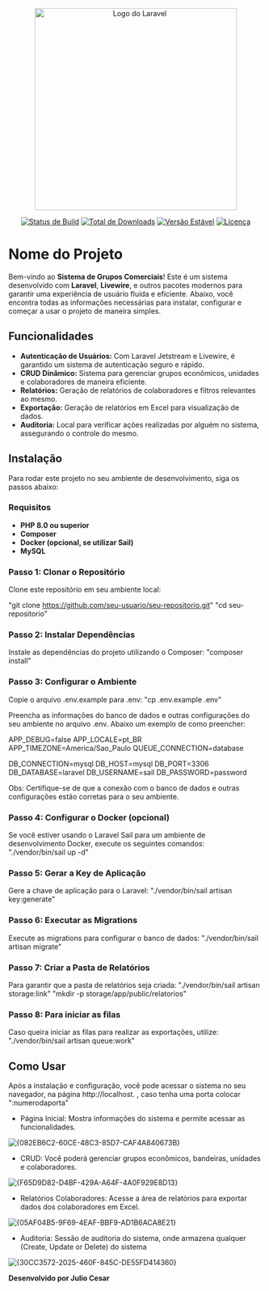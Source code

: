 <p align="center"><a href="https://laravel.com" target="_blank"><img src="https://raw.githubusercontent.com/laravel/art/master/logo-lockup/5%20SVG/2%20CMYK/1%20Full%20Color/laravel-logolockup-cmyk-red.svg" width="400" alt="Logo do Laravel"></a></p>

<p align="center">
<a href="https://github.com/seu-usuario/seu-repositorio/actions"><img src="https://github.com/seu-usuario/seu-repositorio/workflows/tests/badge.svg" alt="Status de Build"></a>
<a href="https://packagist.org/packages/seu-pacote"><img src="https://img.shields.io/packagist/dt/seu-pacote" alt="Total de Downloads"></a>
<a href="https://packagist.org/packages/seu-pacote"><img src="https://img.shields.io/packagist/v/seu-pacote" alt="Versão Estável"></a>
<a href="https://packagist.org/packages/seu-pacote"><img src="https://img.shields.io/packagist/l/seu-pacote" alt="Licença"></a>
</p>

# Nome do Projeto

Bem-vindo ao **Sistema de Grupos Comerciais**! Este é um sistema desenvolvido com **Laravel**, **Livewire**, e outros pacotes modernos para garantir uma experiência de usuário fluída e eficiente. Abaixo, você encontra todas as informações necessárias para instalar, configurar e começar a usar o projeto de maneira simples.

## Funcionalidades

- **Autenticação de Usuários:** Com Laravel Jetstream e Livewire, é garantido um sistema de autenticação seguro e rápido.
- **CRUD Dinâmico:** Sistema para gerenciar grupos econômicos, unidades e colaboradores de maneira eficiente.
- **Relatórios:** Geração de relatórios de colaboradores e filtros relevantes ao mesmo. 
- **Exportação:** Geração de relatórios em Excel para visualização de dados.
- **Auditoria:** Local para verificar ações realizadas por alguém no sistema, assegurando o controle do mesmo.

## Instalação

Para rodar este projeto no seu ambiente de desenvolvimento, siga os passos abaixo:

### Requisitos

- **PHP 8.0 ou superior**
- **Composer**
- **Docker (opcional, se utilizar Sail)**
- **MySQL**

### Passo 1: Clonar o Repositório

Clone este repositório em seu ambiente local:

"git clone https://github.com/seu-usuario/seu-repositorio.git"
"cd seu-repositorio"

### Passo 2: Instalar Dependências

Instale as dependências do projeto utilizando o Composer:
"composer install"

### Passo 3: Configurar o Ambiente

Copie o arquivo .env.example para .env: 
"cp .env.example .env"

Preencha as informações do banco de dados e outras configurações do seu ambiente no arquivo .env. Abaixo um exemplo de como preencher:

APP_DEBUG=false
APP_LOCALE=pt_BR
APP_TIMEZONE=America/Sao_Paulo
QUEUE_CONNECTION=database

DB_CONNECTION=mysql
DB_HOST=mysql
DB_PORT=3306
DB_DATABASE=laravel
DB_USERNAME=sail
DB_PASSWORD=password

Obs: Certifique-se de que a conexão com o banco de dados e outras configurações estão corretas para o seu ambiente.

### Passo 4: Configurar o Docker (opcional)

Se você estiver usando o Laravel Sail para um ambiente de desenvolvimento Docker, execute os seguintes comandos:
"./vendor/bin/sail up -d"

### Passo 5: Gerar a Key de Aplicação

Gere a chave de aplicação para o Laravel:
"./vendor/bin/sail artisan key:generate"

### Passo 6: Executar as Migrations

Execute as migrations para configurar o banco de dados:
"./vendor/bin/sail artisan migrate"

### Passo 7: Criar a Pasta de Relatórios

Para garantir que a pasta de relatórios seja criada:
"./vendor/bin/sail artisan storage:link"
"mkdir -p storage/app/public/relatorios"

### Passo 8: Para iniciar as filas

Caso queira iniciar as filas para realizar as exportações, utilize:
"./vendor/bin/sail artisan queue:work"

## Como Usar

Após a instalação e configuração, você pode acessar o sistema no seu navegador, na página http://localhost. , caso tenha uma porta colocar ":numerodaporta"

* Página Inicial: Mostra informações do sistema e permite acessar as funcionalidades.

![{082EB6C2-60CE-48C3-85D7-CAF4A840673B}](https://github.com/user-attachments/assets/a817b51a-bc1a-4d09-9edd-4fb6b64f5447)


* CRUD: Você poderá gerenciar grupos econômicos, bandeiras, unidades e colaboradores.

![{F65D9D82-D4BF-429A-A64F-4A0F929E8D13}](https://github.com/user-attachments/assets/14c9d342-e9d1-4302-b4d0-1a55ba0eb0b9)


* Relatórios Colaboradores: Acesse a área de relatórios para exportar dados dos colaboradores em Excel.

![{05AF04B5-9F69-4EAF-BBF9-AD1B6ACA8E21}](https://github.com/user-attachments/assets/4f206093-97d4-49ad-ad2e-fd87437e6918)
  
* Auditoria: Sessão de auditoria do sistema, onde armazena qualquer (Create, Update or Delete) do sistema

![{30CC3572-2025-460F-845C-DE55FD414360}](https://github.com/user-attachments/assets/dc572cf7-f05b-444e-a0cd-22b926c58e3a)


**Desenvolvido por Julio Cesar**

